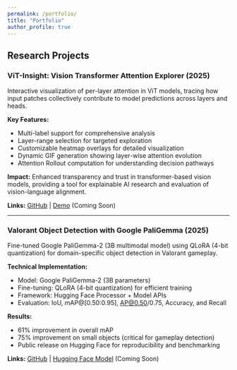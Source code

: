 ```yaml
---
permalink: /portfolio/
title: "Portfolio"
author_profile: true
---
```


## Research Projects

### ViT-Insight: Vision Transformer Attention Explorer (2025)

Interactive visualization of per-layer attention in ViT models, tracing how input patches collectively contribute to model predictions across layers and heads.

**Key Features:**
- Multi-label support for comprehensive analysis
- Layer-range selection for targeted exploration  
- Customizable heatmap overlays for detailed visualization
- Dynamic GIF generation showing layer-wise attention evolution
- Attention Rollout computation for understanding decision pathways

**Impact:** Enhanced transparency and trust in transformer-based vision models, providing a tool for explainable AI research and evaluation of vision-language alignment.

**Links:** [GitHub](https://github.com/umair-hassan2/vit-insight) | [Demo](https://vit-insight-demo.vercel.app) (Coming Soon)

---

### Valorant Object Detection with Google PaliGemma (2025)

Fine-tuned Google PaliGemma-2 (3B multimodal model) using QLoRA (4-bit quantization) for domain-specific object detection in Valorant gameplay.

**Technical Implementation:**
- Model: Google PaliGemma-2 (3B parameters)
- Fine-tuning: QLoRA (4-bit quantization) for efficient training
- Framework: Hugging Face Processor + Model APIs
- Evaluation: IoU, mAP@[0.50:0.95], AP@0.50/0.75, Accuracy, and Recall

**Results:**
- 61% improvement in overall mAP
- 75% improvement on small objects (critical for gameplay detection)
- Public release on Hugging Face for reproducibility and benchmarking

**Links:** [GitHub](https://github.com/umair-hassan2/paligemma-3b-finetuning) | [Hugging Face Model](https://huggingface.co/umairhassan02/paligemma2_finetuned) (Coming Soon)
